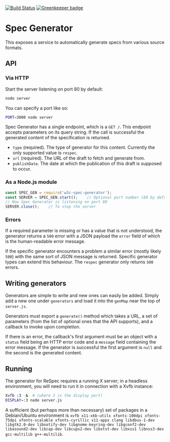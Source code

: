 [![Build Status](https://travis-ci.org/w3c/spec-generator.svg?branch=master)](https://travis-ci.org/w3c/spec-generator)
[![Greenkeeper badge](https://badges.greenkeeper.io/w3c/spec-generator.svg)](https://greenkeeper.io/)

# Spec Generator

This exposes a service to automatically generate specs from various source formats.

## API

### Via HTTP

Start the server listening on port 80 by default:

```bash
node server
```

You can specify a port like so:

```bash
PORT=3000 node server
```

Spec Generator has a single endpoint, which is a `GET /`. This endpoint accepts parameters on its
query string. If the call is successful the generated content of the specification is returned.

* `type` (required). The type of generator for this content. Currently the only supported value is
  `respec`.
* `url` (required). The URL of the draft to fetch and generate from.
* `publishDate`. The date at which the publication of this draft is supposed to occur.

### As a Node.js module

```js
const SPEC_GEN = require('w3c-spec-generator');
const SERVER = SPEC_GEN.start();    // Optional port number (80 by default)
// Now Spec Generator is listening on port 80
SERVER.close();    // To stop the server
```

### Errors

If a required parameter is missing or has a value that is not understood, the generator returns a
`500` error with a JSON payload the `error` field of which is the human-readable error message.

If the specific generator encounters a problem a similar error (mostly likely `500`) with the same
sort of JSON message is returned. Specific generator types can extend this behaviour. The `respec`
generator only returns `500` errors.

## Writing generators

Generators are simple to write and new ones can easily be added. Simply add a new one under
`generators` and load it into the `genMap` near the top of `server.js`.

Generators must export a `generate()` method which takes a URL, a set of parameters (from the list
of optional ones that the API supports), and a callback to invoke upon completion.

If there is an error, the callback's first argument must be an object with a `status` field being
an HTTP error code and a `message` field containing the error message. If the generator is
successful the first argument is `null` and the second is the generated content.

## Running

The generator for ReSpec requires a running X server; in a headless environment, you will need to run it in connection with a Xvfb instance:
```sh
Xvfb :3  &  # (where 3 is the display port)
DISPLAY=:3 node server.js
```

A sufficient (but perhaps more than necessary) set of packages in a Debian/Ubuntu environment is `xvfb x11-xkb-utils xfonts-100dpi xfonts-75dpi xfonts-scalable xfonts-cyrillic x11-apps clang libdbus-1-dev libgtk2.0-dev libnotify-dev libgnome-keyring-dev libgconf2-dev libasound2-dev libcap-dev libcups2-dev libxtst-dev libxss1 libnss3-dev gcc-multilib g++-multilib`.
